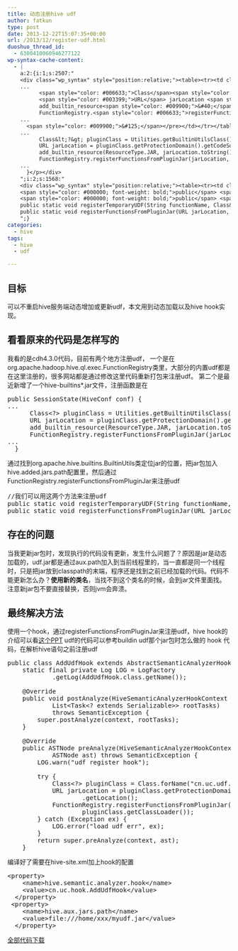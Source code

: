 ```yaml
---
title: 动态注册hive udf
author: fatkun
type: post
date: 2013-12-22T15:07:35+00:00
url: /2013/12/register-udf.html
duoshuo_thread_id:
  - 6300410060946277122
wp-syntax-cache-content:
  - |
    a:2:{i:1;s:2507:"
    <div class="wp_syntax" style="position:relative;"><table><tr><td class="code"><pre class="java" style="font-family:monospace;">  <span style="color: #000000; font-weight: bold;">public</span> SessionState<span style="color: #009900;">&#40;</span>HiveConf conf<span style="color: #009900;">&#41;</span> <span style="color: #009900;">&#123;</span>
    ...
          <span style="color: #006633;">Class</span><span style="color: #339933;">&lt;?&gt;</span> pluginClass <span style="color: #339933;">=</span> <span style="color: #003399;">Utilities</span>.<span style="color: #006633;">getBuiltinUtilsClass</span><span style="color: #009900;">&#40;</span><span style="color: #009900;">&#41;</span><span style="color: #339933;">;</span>
          <span style="color: #003399;">URL</span> jarLocation <span style="color: #339933;">=</span> pluginClass.<span style="color: #006633;">getProtectionDomain</span><span style="color: #009900;">&#40;</span><span style="color: #009900;">&#41;</span>.<span style="color: #006633;">getCodeSource</span><span style="color: #009900;">&#40;</span><span style="color: #009900;">&#41;</span>.<span style="color: #006633;">getLocation</span><span style="color: #009900;">&#40;</span><span style="color: #009900;">&#41;</span><span style="color: #339933;">;</span>
          add_builtin_resource<span style="color: #009900;">&#40;</span>ResourceType.<span style="color: #006633;">JAR</span>, jarLocation.<span style="color: #006633;">toString</span><span style="color: #009900;">&#40;</span><span style="color: #009900;">&#41;</span><span style="color: #009900;">&#41;</span><span style="color: #339933;">;</span>
          FunctionRegistry.<span style="color: #006633;">registerFunctionsFromPluginJar</span><span style="color: #009900;">&#40;</span>jarLocation, pluginClass.<span style="color: #006633;">getClassLoader</span><span style="color: #009900;">&#40;</span><span style="color: #009900;">&#41;</span><span style="color: #009900;">&#41;</span><span style="color: #339933;">;</span>
    ...
      <span style="color: #009900;">&#125;</span></pre></td></tr></table><p class="theCode" style="display:none;">  public SessionState(HiveConf conf) {
    ...
          Class&lt;?&gt; pluginClass = Utilities.getBuiltinUtilsClass();
          URL jarLocation = pluginClass.getProtectionDomain().getCodeSource().getLocation();
          add_builtin_resource(ResourceType.JAR, jarLocation.toString());
          FunctionRegistry.registerFunctionsFromPluginJar(jarLocation, pluginClass.getClassLoader());
    ...
      }</p></div>
    ";i:2;s:1568:"
    <div class="wp_syntax" style="position:relative;"><table><tr><td class="code"><pre class="java" style="font-family:monospace;"><span style="color: #666666; font-style: italic;">//我们可以用这两个方法来注册udf</span>
    <span style="color: #000000; font-weight: bold;">public</span> <span style="color: #000000; font-weight: bold;">static</span> <span style="color: #000066; font-weight: bold;">void</span> registerTemporaryUDF<span style="color: #009900;">&#40;</span><span style="color: #003399;">String</span> functionName, Class<span style="color: #339933;">&lt;?</span> <span style="color: #000000; font-weight: bold;">extends</span> UDF<span style="color: #339933;">&gt;</span> UDFClass, <span style="color: #000066; font-weight: bold;">boolean</span> isOperator<span style="color: #009900;">&#41;</span>
    <span style="color: #000000; font-weight: bold;">public</span> <span style="color: #000000; font-weight: bold;">static</span> <span style="color: #000066; font-weight: bold;">void</span> registerFunctionsFromPluginJar<span style="color: #009900;">&#40;</span><span style="color: #003399;">URL</span> jarLocation, <span style="color: #003399;">ClassLoader</span> classLoader<span style="color: #009900;">&#41;</span></pre></td></tr></table><p class="theCode" style="display:none;">//我们可以用这两个方法来注册udf
    public static void registerTemporaryUDF(String functionName, Class&lt;? extends UDF&gt; UDFClass, boolean isOperator)
    public static void registerFunctionsFromPluginJar(URL jarLocation, ClassLoader classLoader)</p></div>
    ";}
categories:
  - hive
tags:
  - hive
  - udf

---
```

## 目标

可以不重启hive服务端动态增加或更新udf，本文用到动态加载以及hive hook实现。
## 看看原来的代码是怎样写的

我看的是cdh4.3.0代码，目前有两个地方注册udf，
一个是在org.apache.hadoop.hive.ql.exec.FunctionRegistry类里，大部分的内置udf都是在这里注册的，很多网站都是通过修改这里代码重新打包来注册udf。
第二个是最近新增了一个hive-builtins*.jar文件，注册函数是在
<pre lang="java" escaped="true">public SessionState(HiveConf conf) {
...
      Class&lt;?&gt; pluginClass = Utilities.getBuiltinUtilsClass();
      URL jarLocation = pluginClass.getProtectionDomain().getCodeSource().getLocation();
      add_builtin_resource(ResourceType.JAR, jarLocation.toString());
      FunctionRegistry.registerFunctionsFromPluginJar(jarLocation, pluginClass.getClassLoader());
...
  }</pre>
通过找到org.apache.hive.builtins.BuiltinUtils类定位jar的位置，把jar包加入hive.added.jars.path配置里，然后通过FunctionRegistry.registerFunctionsFromPluginJar来注册udf
<pre lang="java" escaped="true">//我们可以用这两个方法来注册udf
public static void registerTemporaryUDF(String functionName, Class&lt;? extends UDF&gt; UDFClass, boolean isOperator)
public static void registerFunctionsFromPluginJar(URL jarLocation, ClassLoader classLoader)</pre>
<!--more-->

## 存在的问题

当我更新jar包时，发现执行的代码没有更新，发生什么问题了？原因是jar是动态加载的，udf.jar都是通过aux.path加入到当前线程里的，当一直都是同一个线程时，只是把jar放到classpath的末端，程序还是找到之前已经加载的代码。代码不能更新怎么办？**使用新的类名**，当找不到这个类名的时候，会到jar文件里面找。注意新jar包不要直接替换，否则jvm会奔溃。
## 最终解决方法

使用一个hook，通过registerFunctionsFromPluginJar来注册udf，hive hook的介绍可以看<a href="http://www.slideshare.net/julingks/apache-hive-hooksminwookim130813" target="_blank">这个PPT</a>
udf的代码可以参考buildin udf那个jar包时怎么做的
hook 代码，在解析hive语句之前注册udf
<pre lang="java" escaped="true">public class AddUdfHook extends AbstractSemanticAnalyzerHook {
	static final private Log LOG = LogFactory
			.getLog(AddUdfHook.class.getName());

	@Override
	public void postAnalyze(HiveSemanticAnalyzerHookContext context,
			List&lt;Task&lt;? extends Serializable&gt;&gt; rootTasks)
			throws SemanticException {
		super.postAnalyze(context, rootTasks);
	}

	@Override
	public ASTNode preAnalyze(HiveSemanticAnalyzerHookContext context,
			ASTNode ast) throws SemanticException {
		LOG.warn("udf register hook");

		try {
			Class&lt;?&gt; pluginClass = Class.forName("cn.uc.udf.CustomUtils");
			URL jarLocation = pluginClass.getProtectionDomain().getCodeSource()
					.getLocation();
			FunctionRegistry.registerFunctionsFromPluginJar(jarLocation,
					pluginClass.getClassLoader());
		} catch (Exception ex) {
			LOG.error("load udf err", ex);
		}
		return super.preAnalyze(context, ast);
	}</pre>
编译好了需要在hive-site.xml加上hook的配置
<pre lang="xml" escaped="true">&lt;property&gt;
    &lt;name&gt;hive.semantic.analyzer.hook&lt;/name&gt;
    &lt;value&gt;cn.uc.hook.AddUdfHook&lt;/value&gt;
  &lt;/property&gt;
 &lt;property&gt;
    &lt;name&gt;hive.aux.jars.path&lt;/name&gt;
    &lt;value&gt;file:///home/xxx/myudf.jar&lt;/value&gt;
  &lt;/property&gt;</pre>
<a href="http://pan.baidu.com/s/1ntnZFap" target="_blank">全部代码下载</a>